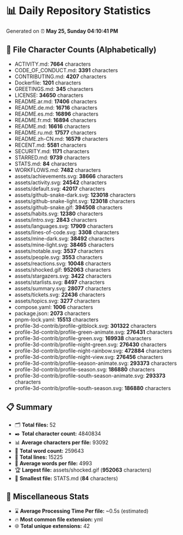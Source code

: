 # 📊 Daily Repository Statistics
Generated on ⏰ **May 25, Sunday 04:10:41 PM**

## 📂 File Character Counts (Alphabetically)
- ACTIVITY.md: **7664** characters
- CODE_OF_CONDUCT.md: **3391** characters
- CONTRIBUTING.md: **4207** characters
- Dockerfile: **1201** characters
- GREETINGS.md: **345** characters
- LICENSE: **34650** characters
- README.ar.md: **17406** characters
- README.de.md: **16716** characters
- README.es.md: **16896** characters
- README.fr.md: **16894** characters
- README.md: **16616** characters
- README.ru.md: **17577** characters
- README.zh-CN.md: **16579** characters
- RECENT.md: **5581** characters
- SECURITY.md: **1171** characters
- STARRED.md: **9739** characters
- STATS.md: **84** characters
- WORKFLOWS.md: **7482** characters
- assets/achievements.svg: **38666** characters
- assets/activity.svg: **24542** characters
- assets/default.svg: **42017** characters
- assets/github-snake-dark.svg: **123018** characters
- assets/github-snake-light.svg: **123018** characters
- assets/github-snake.gif: **394508** characters
- assets/habits.svg: **12380** characters
- assets/intro.svg: **2843** characters
- assets/languages.svg: **17909** characters
- assets/lines-of-code.svg: **3308** characters
- assets/mine-dark.svg: **38492** characters
- assets/mine-light.svg: **38465** characters
- assets/notable.svg: **3537** characters
- assets/people.svg: **3553** characters
- assets/reactions.svg: **10048** characters
- assets/shocked.gif: **952063** characters
- assets/stargazers.svg: **3422** characters
- assets/starlists.svg: **8497** characters
- assets/summary.svg: **28077** characters
- assets/tickets.svg: **22436** characters
- assets/topics.svg: **3277** characters
- compose.yaml: **1006** characters
- package.json: **2073** characters
- pnpm-lock.yaml: **15513** characters
- profile-3d-contrib/profile-gitblock.svg: **301322** characters
- profile-3d-contrib/profile-green-animate.svg: **276431** characters
- profile-3d-contrib/profile-green.svg: **169938** characters
- profile-3d-contrib/profile-night-green.svg: **276430** characters
- profile-3d-contrib/profile-night-rainbow.svg: **472884** characters
- profile-3d-contrib/profile-night-view.svg: **276456** characters
- profile-3d-contrib/profile-season-animate.svg: **293373** characters
- profile-3d-contrib/profile-season.svg: **186880** characters
- profile-3d-contrib/profile-south-season-animate.svg: **293373** characters
- profile-3d-contrib/profile-south-season.svg: **186880** characters

## 📋 Summary
- 🗂️ **Total files:** 52
- ✒️ **Total character count:** 4840834
- 📊 **Average characters per file:** 93092
- 📝 **Total word count:** 259643
- 🧾 **Total lines:** 15225
- 📐 **Average words per file:** 4993
- 🏆 **Largest file:** assets/shocked.gif (**952063** characters)
- 🥉 **Smallest file:** STATS.md (**84** characters)

## 🌟 Miscellaneous Stats
- ⌛ **Average Processing Time Per file:** ~0.5s (estimated)
- 🔥 **Most common file extension:** yml
- 🌐 **Total unique extensions:** 42
